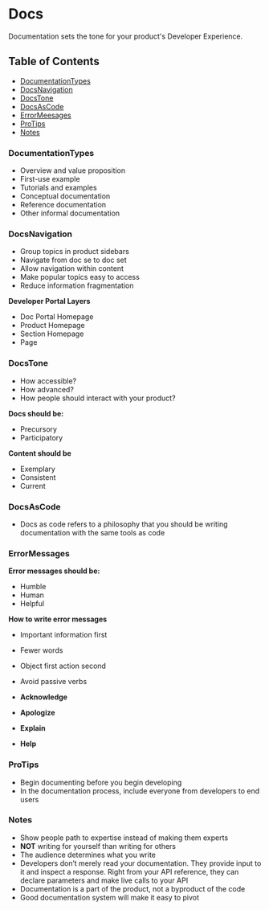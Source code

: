 # Docs

Documentation sets the tone for your product's Developer Experience.

## Table of Contents

* [DocumentationTypes](#documentationtypes)<br>
* [DocsNavigation](#docsnavigation)<br>
* [DocsTone](#docstone)<br>
* [DocsAsCode](#docsAsCode) <br>
* [ErrorMeesages](#errormessages)<br>
* [ProTips](#protips)<br>
* [Notes](#notes)<br>

### DocumentationTypes

- Overview and value proposition
- First-use example
- Tutorials and examples
- Conceptual documentation
- Reference documentation
- Other informal documentation

### DocsNavigation

- Group topics in product sidebars
- Navigate from doc se to doc set
- Allow navigation within content
- Make popular topics easy to access
- Reduce information fragmentation

**Developer Portal Layers**

- Doc Portal Homepage
- Product Homepage
- Section Homepage
- Page

### DocsTone

- How accessible?
- How advanced?
- How people should interact with your product?

**Docs should be:**

- Precursory
- Participatory

**Content should be**

- Exemplary
- Consistent
- Current

### DocsAsCode

* Docs as code refers to a philosophy that you should be writing documentation with the same tools as code

### ErrorMessages

**Error messages should be:**

- Humble
- Human
- Helpful

**How to write error messages**

- Important information first
- Fewer words
- Object first action second
- Avoid passive verbs

- **Acknowledge**
- **Apologize**
- **Explain**
- **Help**

### ProTips

- Begin documenting before you begin developing
- In the documentation process, include everyone from developers to end users

### Notes

* Show people path to expertise instead of making them experts
* **NOT** writing for yourself than writing for others
* The audience determines what you write
* Developers don’t merely read your documentation. They provide input to it and inspect a response. Right from your API reference, they can declare parameters and make live calls to your API
* Documentation is a part of the product, not a byproduct of the code
* Good documentation system will make it easy to pivot
